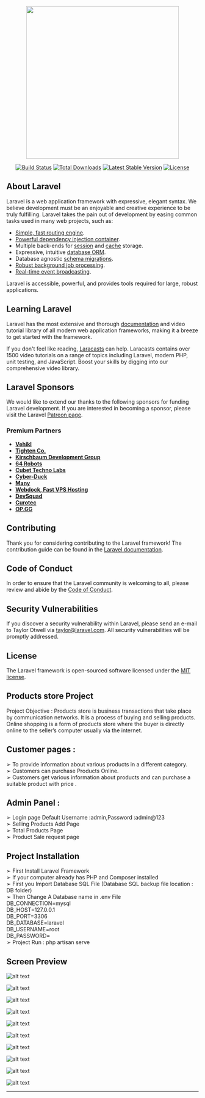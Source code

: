 <p align="center"><a href="https://laravel.com" target="_blank"><img src="https://raw.githubusercontent.com/laravel/art/master/logo-lockup/5%20SVG/2%20CMYK/1%20Full%20Color/laravel-logolockup-cmyk-red.svg" width="400"></a></p>

<p align="center">
<a href="https://travis-ci.org/laravel/framework"><img src="https://travis-ci.org/laravel/framework.svg" alt="Build Status"></a>
<a href="https://packagist.org/packages/laravel/framework"><img src="https://img.shields.io/packagist/dt/laravel/framework" alt="Total Downloads"></a>
<a href="https://packagist.org/packages/laravel/framework"><img src="https://img.shields.io/packagist/v/laravel/framework" alt="Latest Stable Version"></a>
<a href="https://packagist.org/packages/laravel/framework"><img src="https://img.shields.io/packagist/l/laravel/framework" alt="License"></a>
</p>

## About Laravel

Laravel is a web application framework with expressive, elegant syntax. We believe development must be an enjoyable and creative experience to be truly fulfilling. Laravel takes the pain out of development by easing common tasks used in many web projects, such as:

- [Simple, fast routing engine](https://laravel.com/docs/routing).
- [Powerful dependency injection container](https://laravel.com/docs/container).
- Multiple back-ends for [session](https://laravel.com/docs/session) and [cache](https://laravel.com/docs/cache) storage.
- Expressive, intuitive [database ORM](https://laravel.com/docs/eloquent).
- Database agnostic [schema migrations](https://laravel.com/docs/migrations).
- [Robust background job processing](https://laravel.com/docs/queues).
- [Real-time event broadcasting](https://laravel.com/docs/broadcasting).

Laravel is accessible, powerful, and provides tools required for large, robust applications.

## Learning Laravel

Laravel has the most extensive and thorough [documentation](https://laravel.com/docs) and video tutorial library of all modern web application frameworks, making it a breeze to get started with the framework.

If you don't feel like reading, [Laracasts](https://laracasts.com) can help. Laracasts contains over 1500 video tutorials on a range of topics including Laravel, modern PHP, unit testing, and JavaScript. Boost your skills by digging into our comprehensive video library.

## Laravel Sponsors

We would like to extend our thanks to the following sponsors for funding Laravel development. If you are interested in becoming a sponsor, please visit the Laravel [Patreon page](https://patreon.com/taylorotwell).

### Premium Partners

- **[Vehikl](https://vehikl.com/)**
- **[Tighten Co.](https://tighten.co)**
- **[Kirschbaum Development Group](https://kirschbaumdevelopment.com)**
- **[64 Robots](https://64robots.com)**
- **[Cubet Techno Labs](https://cubettech.com)**
- **[Cyber-Duck](https://cyber-duck.co.uk)**
- **[Many](https://www.many.co.uk)**
- **[Webdock, Fast VPS Hosting](https://www.webdock.io/en)**
- **[DevSquad](https://devsquad.com)**
- **[Curotec](https://www.curotec.com/)**
- **[OP.GG](https://op.gg)**

## Contributing

Thank you for considering contributing to the Laravel framework! The contribution guide can be found in the [Laravel documentation](https://laravel.com/docs/contributions).

## Code of Conduct

In order to ensure that the Laravel community is welcoming to all, please review and abide by the [Code of Conduct](https://laravel.com/docs/contributions#code-of-conduct).

## Security Vulnerabilities

If you discover a security vulnerability within Laravel, please send an e-mail to Taylor Otwell via [taylor@laravel.com](mailto:taylor@laravel.com). All security vulnerabilities will be promptly addressed.

## License

The Laravel framework is open-sourced software licensed under the [MIT license](https://opensource.org/licenses/MIT).


## Products store Project 

Project Objective :
Products store is business transactions that take place by communication networks. It is a process
of buying and selling products. Online shopping is a form of products store  where the buyer is
directly online to the seller’s computer usually via the internet.

## Customer pages :<br>

➢ To provide information about various products in a different category.<br>
➢ Customers can purchase Products Online.<br>
➢ Customers  get various information about products and can purchase a
suitable product with price .<br>

## Admin Panel :

➢ Login page Default Username :admin,Password :admin@123 <br>
➢ Selling Products Add Page<br>
➢ Total Products Page<br>
➢ Product Sale request page<br>

## Project Installation 

➢ First Install Laravel Framework <br>
➢ If your computer already has PHP and Composer installed <br>
➢ First you Import Database SQL File (Database SQL backup file location : DB folder)<br>
➢ Then Change A Database name in .env File<br>
        DB_CONNECTION=mysql<br>
        DB_HOST=127.0.0.1<br>
        DB_PORT=3306<br>
        DB_DATABASE=laravel<br>
        DB_USERNAME=root<br>
        DB_PASSWORD=<br>
➢ Project Run : php artisan serve <br>

## Screen Preview 

![alt text](https://github.com/abdulajeesmca/productssale/blob/master//public/ss/1.png?raw=true)

![alt text](https://github.com/abdulajeesmca/productssale/blob/master//public/ss/2.png?raw=true)

![alt text](https://github.com/abdulajeesmca/productssale/blob/master//public/ss/3.png?raw=true)

![alt text](https://github.com/abdulajeesmca/productssale/blob/master//public/ss/4.png?raw=true)

![alt text](https://github.com/abdulajeesmca/productssale/blob/master//public/ss/5.png?raw=true)

![alt text](https://github.com/abdulajeesmca/productssale/blob/master//public/ss/6.png?raw=true)

![alt text](https://github.com/abdulajeesmca/productssale/blob/master//public/ss/7.png?raw=true)

![alt text](https://github.com/abdulajeesmca/productssale/blob/master//public/ss/8.png?raw=true)

![alt text](https://github.com/abdulajeesmca/productssale/blob/master//public/ss/9.png?raw=true)

![alt text](https://github.com/abdulajeesmca/productssale/blob/master//public/ss/10.png?raw=true)



******************************************************************************************************************************************************************
